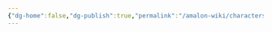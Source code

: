 ```yaml
---
{"dg-home":false,"dg-publish":true,"permalink":"/amalon-wiki/characters/supporting-characters/yuimi-karth-fjugrud/","dgPassFrontmatter":true,"noteIcon":""}
---
```


